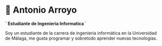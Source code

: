 # 👾 Antonio Arroyo 

**` Estudiante de Ingeniería Informatica ´**

Soy un estudiante de la carrera de ingeniería informática en la Universidad de Málaga, me gusta programar y sobretodo aprender  nuevas tecnologías.
